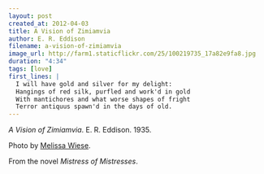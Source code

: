 ```yaml
---
layout: post
created_at: 2012-04-03
title: A Vision of Zimiamvia
author: E. R. Eddison
filename: a-vision-of-zimiamvia
image_url: http://farm1.staticflickr.com/25/100219735_17a82e9fa8.jpg
duration: "4:34"
tags: [love]
first_lines: |
  I will have gold and silver for my delight:
  Hangings of red silk, purfled and work'd in gold
  With mantichores and what worse shapes of fright
  Terror antiquus spawn'd in the days of old.
---
```


_A Vision of Zimiamvia_.  E. R. Eddison.  1935.

Photo by [Melissa Wiese](http://www.flickr.com/photos/42dreams/100219735/).

From the novel _Mistress of Mistresses_.
